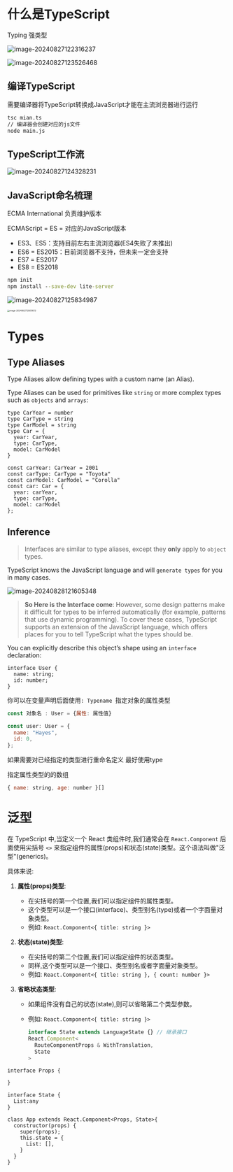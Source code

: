 # 什么是TypeScript

Typing 强类型

![image-20240827122316237](imgFiles/image-20240827122316237.png)

![image-20240827123526468](imgFiles/image-20240827123526468.png)

## 编译TypeScript

需要编译器将TypeScript转换成JavaScript才能在主流浏览器进行运行

```cmd
tsc mian.ts
// 编译器会创建对应的js文件
node main.js
```

## TypeScript工作流

![image-20240827124328231](imgFiles/image-20240827124328231.png)

## JavaScript命名梳理

ECMA International 负责维护版本

ECMAScript = ES = 对应的JavaScript版本

- ES3、ES5：支持目前左右主流浏览器(ES4失败了未推出)
- ES6 = ES2015：目前浏览器不支持，但未来一定会支持
- ES7 = ES2017
- ES8 = ES2018



```cmd
npm init
npm install --save-dev lite-server
```

![image-20240827125834987](imgFiles/image-20240827125834987.png)

<img src="imgFiles/image-20240827125619513.png" alt="image-20240827125619513" style="zoom: 33%;" />

# Types

## Type Aliases

Type Aliases allow defining types with a custom name (an Alias).

Type Aliases can be used for primitives like `string` or more complex types such as `objects` and `arrays`:

```tsx
type CarYear = number
type CarType = string
type CarModel = string
type Car = {
  year: CarYear,
  type: CarType,
  model: CarModel
}

const carYear: CarYear = 2001
const carType: CarType = "Toyota"
const carModel: CarModel = "Corolla"
const car: Car = {
  year: carYear,
  type: carType,
  model: carModel
};
```

## Inference

> Interfaces are similar to type aliases, except they **only** apply to `object` types.

TypeScript knows the JavaScript language and will `generate types` for you in many cases.

![image-20240828121605348](imgFiles/image-20240828121605348.png)

> **So Here is the Interface come**: However, some design patterns make it difficult for types to be inferred automatically (for example, patterns that use dynamic programming). To cover these cases, TypeScript supports an extension of the JavaScript language, which offers places for you to tell TypeScript what the types should be.

You can explicitly describe this object’s shape using an `interface` declaration:

```tsx
interface User {
  name: string;
  id: number;
}
```

你可以在变量声明后面使用`: Typename `指定对象的属性类型

```jsx
const 对象名 : User = {属性: 属性值}
```

```jsx
const user: User = {
  name: "Hayes",
  id: 0,
};
```

如果需要对已经指定的类型进行重命名定义 最好使用type



指定属性类型的的数组

```jsx
{ name: string, age: number }[]
```

# 泛型

在 TypeScript 中,当定义一个 React 类组件时,我们通常会在 `React.Component` 后面使用尖括号 `<>` 来指定组件的属性(props)和状态(state)类型。这个语法叫做"泛型"(generics)。

具体来说:

1. **属性(props)类型**:

   - 在尖括号的第一个位置,我们可以指定组件的属性类型。
   - 这个类型可以是一个接口(interface)、类型别名(type)或者一个字面量对象类型。
   - 例如: `React.Component<{ title: string }>`

2. **状态(state)类型**:

   - 在尖括号的第二个位置,我们可以指定组件的状态类型。
   - 同样,这个类型可以是一个接口、类型别名或者字面量对象类型。
   - 例如: `React.Component<{ title: string }, { count: number }>`

3. **省略状态类型**:

   - 如果组件没有自己的状态(state),则可以省略第二个类型参数。

   - 例如: `React.Component<{ title: string }>`

     ```jsx
     interface State extends LanguageState {} // 继承接口
     React.Component<
       RouteComponentProps & WithTranslation,
       State
     >
     ```

```tsx
interface Props {
  
}

interface State {
  List:any
}

class App extends React.Component<Props, State>{
  constructor(props) {
    super(props);
    this.state = {
      List: [],
    }
  }
}
```

